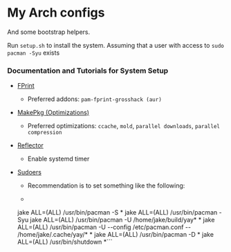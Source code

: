 # My Arch configs

And some bootstrap helpers.

Run `setup.sh` to install the system. Assuming that a user with access to `sudo pacman -Syu` exists

### Documentation and Tutorials for System Setup

- [FPrint](https://wiki.archlinux.org/title/fprint)
    - Preferred addons: `pam-fprint-grosshack (aur)`

- [MakePkg (Optimizations)](https://wiki.archlinux.org/title/makepkg#Tips_and_tricks)
    - Preferred optimizations: `ccache`, `mold`, `parallel downloads`, `parallel compression`

- [Reflector](https://wiki.archlinux.org/title/reflector)
    - Enable systemd timer

- [Sudoers](https://man.archlinux.org/man/sudoers.5.en)
    - Recommendation is to set something like the following:

    - ```File: /etc/sudoers.d/jake 
    jake ALL=(ALL) /usr/bin/pacman -S *
    jake ALL=(ALL) /usr/bin/pacman -Syu
    jake ALL=(ALL) /usr/bin/pacman -U /home/jake/build/yay* *
    jake ALL=(ALL) /usr/bin/pacman -U --config /etc/pacman.conf -- /home/jake/.cache/yay/* *
    jake ALL=(ALL) /usr/bin/pacman -D *
    jake ALL=(ALL) /usr/bin/shutdown *```
